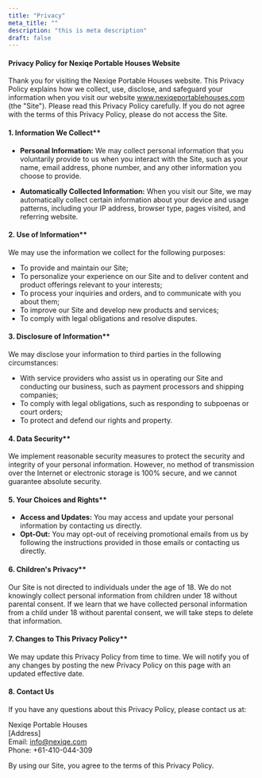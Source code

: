 ```yaml
---
title: "Privacy"
meta_title: ""
description: "this is meta description"
draft: false
---
```


#### Privacy Policy for Nexiqe Portable Houses Website



Thank you for visiting the Nexiqe Portable Houses website. This Privacy Policy explains how we collect, use, disclose, and safeguard your information when you visit our website www.nexiqeportablehouses.com (the "Site"). Please read this Privacy Policy carefully. If you do not agree with the terms of this Privacy Policy, please do not access the Site.

#### 1. Information We Collect**

- **Personal Information:** We may collect personal information that you voluntarily provide to us when you interact with the Site, such as your name, email address, phone number, and any other information you choose to provide.
  
- **Automatically Collected Information:** When you visit our Site, we may automatically collect certain information about your device and usage patterns, including your IP address, browser type, pages visited, and referring website.

#### 2. Use of Information**

We may use the information we collect for the following purposes:

- To provide and maintain our Site;
- To personalize your experience on our Site and to deliver content and product offerings relevant to your interests;
- To process your inquiries and orders, and to communicate with you about them;
- To improve our Site and develop new products and services;
- To comply with legal obligations and resolve disputes.

#### 3. Disclosure of Information**

We may disclose your information to third parties in the following circumstances:

- With service providers who assist us in operating our Site and conducting our business, such as payment processors and shipping companies;
- To comply with legal obligations, such as responding to subpoenas or court orders;
- To protect and defend our rights and property.

#### 4. Data Security**

We implement reasonable security measures to protect the security and integrity of your personal information. However, no method of transmission over the Internet or electronic storage is 100% secure, and we cannot guarantee absolute security.

#### 5. Your Choices and Rights**

- **Access and Updates:** You may access and update your personal information by contacting us directly.
- **Opt-Out:** You may opt-out of receiving promotional emails from us by following the instructions provided in those emails or contacting us directly.

#### 6. Children's Privacy**

Our Site is not directed to individuals under the age of 18. We do not knowingly collect personal information from children under 18 without parental consent. If we learn that we have collected personal information from a child under 18 without parental consent, we will take steps to delete that information.

#### 7. Changes to This Privacy Policy**

We may update this Privacy Policy from time to time. We will notify you of any changes by posting the new Privacy Policy on this page with an updated effective date.

#### 8. Contact Us

If you have any questions about this Privacy Policy, please contact us at:

Nexiqe Portable Houses  
[Address]  
Email: info@nexiqe.com  
Phone: +61-410-044-309

By using our Site, you agree to the terms of this Privacy Policy.